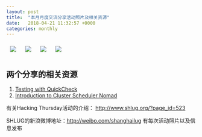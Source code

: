 ```yaml
---
layout: post
title:  "本月月度交流分享活动照片及相关资源"
date:   2018-04-21 11:32:57 +0000
categories: monthly
---
```


[<img style='margin:10px;' src='/res2018/i421.monthly/i421_1621_2200+08.1920p.jpg'>](/res2018/i421.monthly/i421_1621_2200+08.JPG)
[<img style='margin:10px;' src='/res2018/i421.monthly/i421_1621_5200+08.1920p.jpg'>](/res2018/i421.monthly/i421_1621_5200+08.JPG)
[<img style='margin:10px;' src='/res2018/i421.monthly/i421_1659_1200+08.1920p.jpg'>](/res2018/i421.monthly/i421_1659_1200+08.JPG)
[<img style='margin:10px;' src='/res2018/i421.monthly/i421_1659_2800+08.1920p.jpg'>](/res2018/i421.monthly/i421_1659_2800+08.JPG)

## 两个分享的相关资源

1. [Testing with QuickCheck](https://github.com/shanghailug/res2018/tree/i421.monthly/quickcheck)
2. [Introduction to Cluster Scheduler Nomad](https://github.com/shanghailug/res2018/blob/i421.monthly/nomad.pdf)

有关Hacking Thursday活动的介绍：
http://www.shlug.org/?page_id=523

SHLUG的新浪微博地址：http://weibo.com/shanghailug 有每次活动照片以及信息发布


